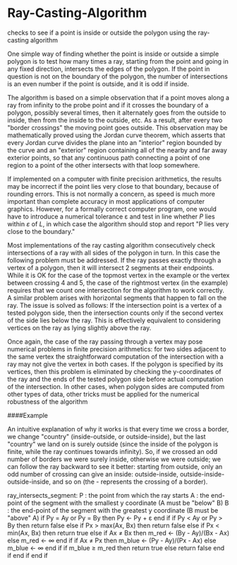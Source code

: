 # Ray-Casting-Algorithm
checks to see if a point is inside or outside the polygon using the ray-casting algorithm

One simple way of finding whether the point is inside or outside a simple polygon is to test how many times a ray, starting from the point and going in any fixed direction, intersects the edges of the polygon. If the point in question is not on the boundary of the polygon, the number of intersections is an even number if the point is outside, and it is odd if inside. 

The algorithm is based on a simple observation that if a point moves along a ray from infinity to the probe point and if it crosses the boundary of a polygon, possibly several times, then it alternately goes from the outside to inside, then from the inside to the outside, etc. As a result, after every two "border crossings" the moving point goes outside. This observation may be mathematically proved using the Jordan curve theorem, which asserts that every Jordan curve divides the plane into an "interior" region bounded by the curve and an "exterior" region containing all of the nearby and far away exterior points, so that any continuous path connecting a point of one region to a point of the other intersects with that loop somewhere. 

If implemented on a computer with finite precision arithmetics, the results may be incorrect if the point lies very close to that boundary, because of rounding errors. This is not normally a concern, as speed is much more important than complete accuracy in most applications of computer graphics. However, for a formally correct computer program, one would have to introduce a numerical tolerance ε and test in line whether $P$ lies within $ε$ of $L$, in which case the algorithm should stop and report "P lies very close to the boundary."

Most implementations of the ray casting algorithm consecutively check intersections of a ray with all sides of the polygon in turn. In this case the following problem must be addressed. If the ray passes exactly through a vertex of a polygon, then it will intersect 2 segments at their endpoints. While it is OK for the case of the topmost vertex in the example or the vertex between crossing 4 and 5, the case of the rightmost vertex (in the example) requires that we count one intersection for the algorithm to work correctly. A similar problem arises with horizontal segments that happen to fall on the ray. The issue is solved as follows: If the intersection point is a vertex of a tested polygon side, then the intersection counts only if the second vertex of the side lies below the ray. This is effectively equivalent to considering vertices on the ray as lying slightly above the ray.

Once again, the case of the ray passing through a vertex may pose numerical problems in finite precision arithmetics: for two sides adjacent to the same vertex the straightforward computation of the intersection with a ray may not give the vertex in both cases. If the polygon is specified by its vertices, then this problem is eliminated by checking the y-coordinates of the ray and the ends of the tested polygon side before actual computation of the intersection. In other cases, when polygon sides are computed from other types of data, other tricks must be applied for the numerical robustness of the algorithm

####Example

An intuitive explanation of why it works is that every time we cross a border, we change "country" (inside-outside, or outside-inside), but the last "country" we land on is surely outside (since the inside of the polygon is finite, while the ray continues towards infinity). So, if we crossed an odd number of borders we were surely inside, otherwise we were outside; we can follow the ray backward to see it better: starting from outside, only an odd number of crossing can give an inside: outside-inside, outside-inside-outside-inside, and so on (the - represents the crossing of a border).

ray_intersects_segment:
    P : the point from which the ray starts
    A : the end-point of the segment with the smallest y coordinate
        (A must be "below" B)
    B : the end-point of the segment with the greatest y coordinate
        (B must be "above" A)
 if Py = Ay or Py = By then
   Py ← Py + ε
 end if
 if Py < Ay or Py > By then 
   return false
 else if Px > max(Ax, Bx) then 
   return false
 else
   if Px < min(Ax, Bx) then
     return true
   else
     if Ax ≠ Bx then
       m_red ← (By - Ay)/(Bx - Ax)
     else
       m_red ← ∞
     end if
     if Ax ≠ Px then
       m_blue ← (Py - Ay)/(Px - Ax)
     else
       m_blue ← ∞
     end if
     if m_blue ≥ m_red then
       return true
     else
       return false
     end if
   end if
 end if
